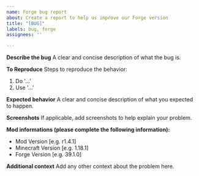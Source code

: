 ```yaml
---
name: Forge bug report
about: Create a report to help us improve our Forge version
title: "[BUG]"
labels: bug, forge
assignees: ''

---
```


**Describe the bug**
A clear and concise description of what the bug is.

**To Reproduce**
Steps to reproduce the behavior:
1. Do '...'
2. Use '...'

**Expected behavior**
A clear and concise description of what you expected to happen.

**Screenshots**
If applicable, add screenshots to help explain your problem.

**Mod informations (please complete the following information):**
- Mod Version [e.g. r1.4.1]
- Minecraft Version [e.g. 1.18.1]
- Forge Version [e.g. 39.1.0]

**Additional context**
Add any other context about the problem here.
